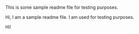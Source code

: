 This is some sample readme file for testing purposes.

Hi, I am a sample readme file. I am used for testing purposes.

<!-- start: readme-segment -->
<!-- end: readme-segment -->

Hi!
